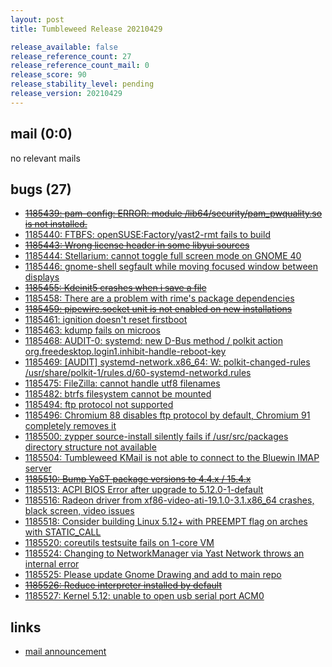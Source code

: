 ```yaml
---
layout: post
title: Tumbleweed Release 20210429

release_available: false
release_reference_count: 27
release_reference_count_mail: 0
release_score: 90
release_stability_level: pending
release_version: 20210429
---
```


## mail (0:0)

no relevant mails

## bugs (27)

<!--more-->

- ~~[1185439: pam-config: ERROR: module /lib64/security/pam_pwquality.so is not installed.](https://bugzilla.opensuse.org/show_bug.cgi?id=1185439)~~
- [1185440: FTBFS: openSUSE:Factory/yast2-rmt fails to build](https://bugzilla.opensuse.org/show_bug.cgi?id=1185440)
- ~~[1185443: Wrong license header in some libyui sources](https://bugzilla.opensuse.org/show_bug.cgi?id=1185443)~~
- [1185444: Stellarium: cannot toggle full screen mode on GNOME 40](https://bugzilla.opensuse.org/show_bug.cgi?id=1185444)
- [1185446: gnome-shell segfault while moving focused window between displays](https://bugzilla.opensuse.org/show_bug.cgi?id=1185446)
- ~~[1185455: Kdeinit5 crashes when i save a file](https://bugzilla.opensuse.org/show_bug.cgi?id=1185455)~~
- [1185458: There are a problem with rime's package dependencies](https://bugzilla.opensuse.org/show_bug.cgi?id=1185458)
- ~~[1185459: pipewire.socket unit is not enabled on new installations](https://bugzilla.opensuse.org/show_bug.cgi?id=1185459)~~
- [1185461: ignition doesn't reset firstboot](https://bugzilla.opensuse.org/show_bug.cgi?id=1185461)
- [1185463: kdump fails on microos](https://bugzilla.opensuse.org/show_bug.cgi?id=1185463)
- [1185468: AUDIT-0: systemd: new D-Bus method / polkit action org.freedesktop.login1.inhibit-handle-reboot-key](https://bugzilla.opensuse.org/show_bug.cgi?id=1185468)
- [1185469: \[AUDIT\] systemd-network.x86_64: W: polkit-changed-rules /usr/share/polkit-1/rules.d/60-systemd-networkd.rules](https://bugzilla.opensuse.org/show_bug.cgi?id=1185469)
- [1185475: FileZilla: cannot handle utf8 filenames](https://bugzilla.opensuse.org/show_bug.cgi?id=1185475)
- [1185482: btrfs filesystem cannot be mounted](https://bugzilla.opensuse.org/show_bug.cgi?id=1185482)
- [1185494: ftp protocol not supported](https://bugzilla.opensuse.org/show_bug.cgi?id=1185494)
- [1185496: Chromium 88 disables ftp protocol by default, Chromium 91 completely removes it](https://bugzilla.opensuse.org/show_bug.cgi?id=1185496)
- [1185500: zypper source-install silently fails if /usr/src/packages directory structure not available](https://bugzilla.opensuse.org/show_bug.cgi?id=1185500)
- [1185504: Tumbleweed KMail is not able to connect to the Bluewin IMAP server](https://bugzilla.opensuse.org/show_bug.cgi?id=1185504)
- ~~[1185510: Bump YaST package versions to 4.4.x / 15.4.x](https://bugzilla.opensuse.org/show_bug.cgi?id=1185510)~~
- [1185513: ACPI BIOS Error after upgrade to 5.12.0-1-default](https://bugzilla.opensuse.org/show_bug.cgi?id=1185513)
- [1185516: Radeon driver from xf86-video-ati-19.1.0-3.1.x86_64 crashes, black screen, video issues](https://bugzilla.opensuse.org/show_bug.cgi?id=1185516)
- [1185518: Consider building Linux 5.12+ with PREEMPT flag on arches with STATIC_CALL](https://bugzilla.opensuse.org/show_bug.cgi?id=1185518)
- [1185520: coreutils testsuite fails on 1-core VM](https://bugzilla.opensuse.org/show_bug.cgi?id=1185520)
- [1185524: Changing to NetworkManager via Yast Network throws an internal error](https://bugzilla.opensuse.org/show_bug.cgi?id=1185524)
- [1185525: Please update Gnome Drawing and add to main repo](https://bugzilla.opensuse.org/show_bug.cgi?id=1185525)
- ~~[1185526: Reduce interpreter installed by default](https://bugzilla.opensuse.org/show_bug.cgi?id=1185526)~~
- [1185527: Kernel 5.12: unable to open usb serial port ACM0](https://bugzilla.opensuse.org/show_bug.cgi?id=1185527)



## links

- [mail announcement](https://github.com/boombatower/tumbleweed-review/issues/10)
